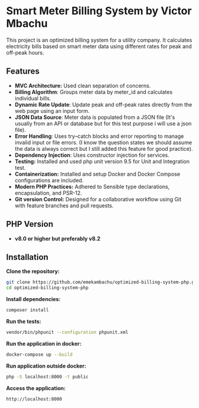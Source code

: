 # Smart Meter Billing System by Victor Mbachu

This project is an optimized billing system for a utility company. It calculates electricity bills based on smart meter data using different rates for peak and off-peak hours.

## Features

- **MVC Architecture:** Used clean separation of concerns.
- **Billing Algorithm**: Groups meter data by meter_id and calculates individual bills.
- **Dynamic Rate Update**: Update peak and off-peak rates directly from the web page using an input form.
- **JSON Data Source**: Meter data is populated from a JSON file (It's usually from an API or database but for this test purpose i will use a json file).
- **Error Handling**: Uses try–catch blocks and error reporting to manage invalid input or file errors. (I know the question states we should assume the data is always correct but I still added this feature for good practice).
- **Dependency Injection**: Uses constructor injection for services.
- **Testing:** Installed and used php unit version 9.5 for Unit and Integration test.
- **Containerization:** Installed and setup Docker and Docker Compose configurations are included.
- **Modern PHP Practices:** Adhered to Sensible type declarations, encapsulation, and PSR-12.
- **Git version Control:** Designed for a collaborative workflow using Git with feature branches and pull requests.

## PHP Version
- **v8.0 or higher but preferably v8.2**

## Installation
**Clone the repository:**
   ```bash
   git clone https://github.com/emekambachu/optimized-billing-system-php.git
   cd optimized-billing-system-php
```
   
**Install dependencies:**
   ```bash
   composer install
```

**Run the tests:**
   ```bash
   vendor/bin/phpunit --configuration phpunit.xml
```

**Run the application in docker:**
   ```bash
   docker-compose up --build
```

**Run application outside docker:**
   ```bash
   php -S localhost:8000 -t public
```

**Access the application:**
   ```bash
   http://localhost:8000
```